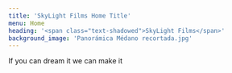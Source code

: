 ```yaml
---
title: 'SkyLight Films Home Title'
menu: Home
heading: '<span class="text-shadowed">SkyLight Films</span>'
background_image: 'Panorámica Médano recortada.jpg'
---
```


<span class="text-shadowed">If you can dream it we can make it</span>